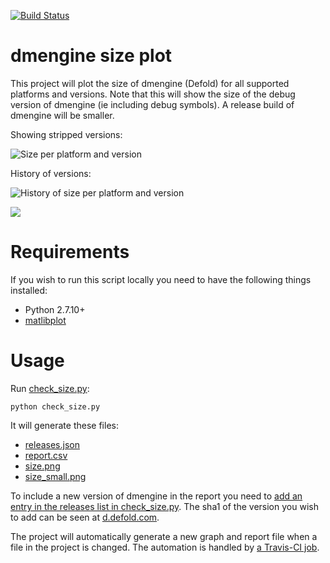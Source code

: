 [![Build Status](https://travis-ci.com/britzl/dmengine_size.svg?branch=master)](https://travis-ci.com/britzl/dmengine_size)

# dmengine size plot
This project will plot the size of dmengine (Defold) for all supported platforms and versions. Note that this will show the size of the debug version of dmengine (ie including debug symbols). A release build of dmengine will be smaller.

Showing stripped versions:

![Size per platform and version](https://github.com/britzl/dmengine_size/raw/master/size_small.png)

History of versions:

![History of size per platform and version](https://github.com/britzl/dmengine_size/raw/master/size.png)

[![](https://travis-ci.org/britzl/dmengine_size.svg?branch=master)](https://travis-ci.org/britzl/dmengine_size/builds)

# Requirements
If you wish to run this script locally you need to have the following things installed:

* Python 2.7.10+
* [matlibplot](http://matplotlib.org/)

# Usage
Run [check_size.py](check_size.py):

    python check_size.py

It will generate these files:
* [releases.json](releases.json)
* [report.csv](report.csv)
* [size.png](size.png)
* [size_small.png](size_small.png)


To include a new version of dmengine in the report you need to [add an entry in the releases list in check_size.py](https://github.com/britzl/dmengine_size/blob/master/check_size.py#L28). The sha1 of the version you wish to add can be seen at [d.defold.com](d.defold.com).

The project will automatically generate a new graph and report file when a file in the project is changed. The automation is handled by [a Travis-CI job](https://travis-ci.org/britzl/dmengine_size).

